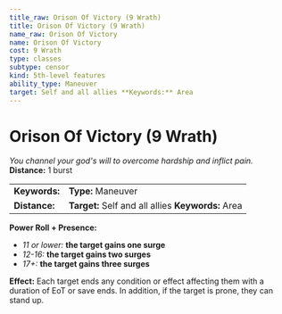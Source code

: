 ```yaml
---
title_raw: Orison Of Victory (9 Wrath)
title: Orison Of Victory (9 Wrath)
name_raw: Orison Of Victory
name: Orison Of Victory
cost: 9 Wrath
type: classes
subtype: censor
kind: 5th-level features
ability_type: Maneuver
target: Self and all allies **Keywords:** Area
---
```


# Orison Of Victory (9 Wrath)

*You channel your god's will to overcome hardship and inflict pain.* **Distance:** 1 burst

|               |                                                    |
| :------------ | :------------------------------------------------- |
| **Keywords:** | **Type:** Maneuver                                 |
| **Distance:** | **Target:** Self and all allies **Keywords:** Area |

**Power Roll + Presence:**

- *11 or lower:* **the target gains one surge**
- *12-16:* **the target gains two surges**
- *17+:* **the target gains three surges**

**Effect:** Each target ends any condition or effect affecting them with a duration of EoT or save ends. In addition, if the target is prone, they can stand up.
